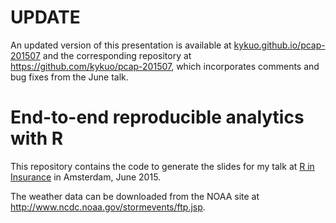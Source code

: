 # UPDATE

An updated version of this presentation is available at [kykuo.github.io/pcap-201507](http://kykuo.github.io/pcap-201507) and the corresponding repository at https://github.com/kykuo/pcap-201507, which incorporates comments and bug fixes from the June talk.

# End-to-end reproducible analytics with R

This repository contains the code to generate the slides for my talk at [R in Insurance](http://ase.uva.nl/news-events/r-in-insurance/r-in-insurance-2015.html) in Amsterdam, June 2015.

The weather data can be downloaded from the NOAA site at http://www.ncdc.noaa.gov/stormevents/ftp.jsp.
